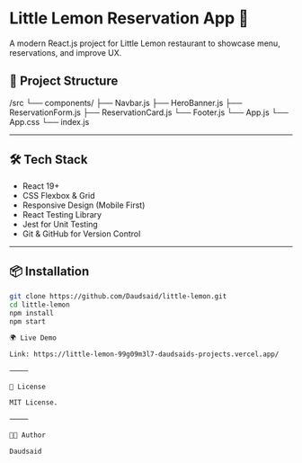 # Little Lemon Reservation App 🍋

A modern React.js project for Little Lemon restaurant to showcase menu, reservations, and improve UX.

## 📂 Project Structure

/src
└── components/
├── Navbar.js
├── HeroBanner.js
├── ReservationForm.js
├── ReservationCard.js
└── Footer.js
└── App.js
└── App.css
└── index.js

---

## 🛠️ Tech Stack
- React 19+
- CSS Flexbox & Grid
- Responsive Design (Mobile First)
- React Testing Library
- Jest for Unit Testing
- Git & GitHub for Version Control

---

## 📦 Installation
```bash
git clone https://github.com/Daudsaid/little-lemon.git
cd little-lemon
npm install
npm start

🌍 Live Demo

Link: https://little-lemon-99g09m3l7-daudsaids-projects.vercel.app/

⸻

📄 License

MIT License.

⸻

🧑‍💻 Author

Daudsaid
